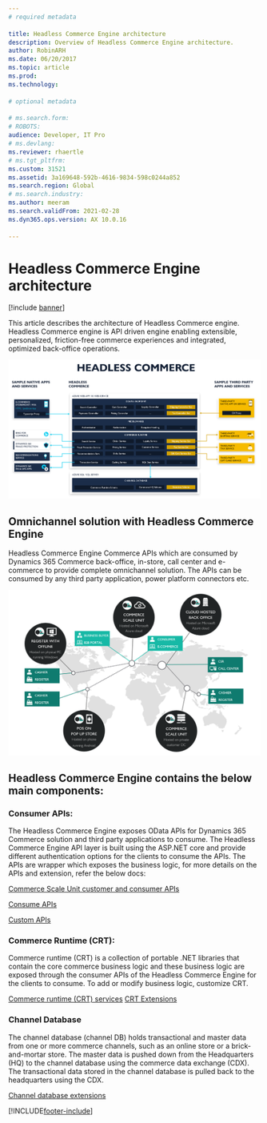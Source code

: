 ```yaml
---
# required metadata

title: Headless Commerce Engine architecture
description: Overview of Headless Commerce Engine architecture.
author: RobinARH
ms.date: 06/20/2017
ms.topic: article
ms.prod: 
ms.technology: 

# optional metadata

# ms.search.form: 
# ROBOTS: 
audience: Developer, IT Pro
# ms.devlang: 
ms.reviewer: rhaertle
# ms.tgt_pltfrm: 
ms.custom: 31521
ms.assetid: 3a169648-592b-4616-9834-598c0244a852
ms.search.region: Global
# ms.search.industry: 
ms.author: meeram
ms.search.validFrom: 2021-02-28
ms.dyn365.ops.version: AX 10.0.16

---
```


# Headless Commerce Engine architecture

[!include [banner](../includes/banner.md)]

This article describes the architecture of Headless Commerce engine. Headless Commerce engine is API driven engine enabling extensible, personalized, friction-free commerce experiences and integrated, optimized back-office operations. 

[![Commerce Scale Unit architecture diagram](./media/CSU.PNG)](./media/CSU.PNG) 


## Omnichannel solution with Headless Commerce Engine

Headless Commerce Engine Commerce APIs which are consumed by Dynamics 365 Commerce back-office, in-store, call center and e-commerce to provide complete omnichannel solution. The APIs can be consumed by any third party application, power platform connectors etc.

[![Commerce Scale Unit architecture diagram](./media/CSUConsumer.PNG)](./media/CSUConsumer.PNG) 


## Headless Commerce Engine contains the below main components:

### Consumer APIs:

The Headless Commerce Engine exposes OData APIs for Dynamics 365 Commerce solution and third party applications to consume. The Headless Commerce Engine API layer is built using the ASP.NET core and provide different authentication options for the clients to consume the APIs. The APIs are wrapper which exposes the business logic, for more details on the APIs and extension, refer the below docs:

[Commerce Scale Unit customer and consumer APIs](https://docs.microsoft.com/en-us/dynamics365/commerce/dev-itpro/retail-server-customer-consumer-api)

[Consume APIs](https://docs.microsoft.com/en-us/dynamics365/commerce/dev-itpro/consume-retail-server-api)

[Custom APIs](https://docs.microsoft.com/en-us/dynamics365/commerce/dev-itpro/retail-server-icontroller-extension)


### Commerce Runtime (CRT):

Commerce runtime (CRT) is a collection of portable .NET libraries that contain the core commerce business logic and these business logic are exposed through the consumer APIs of the Headless Commerce Engine for the clients to consume. To add or modify business logic, customize CRT.

[Commerce runtime (CRT) services](https://docs.microsoft.com/en-us/dynamics365/commerce/dev-itpro/crt-services)
[CRT Extensions](https://docs.microsoft.com/en-us/dynamics365/commerce/dev-itpro/commerce-runtime-extensibility)

### Channel Database

The channel database (channel DB) holds transactional and master data from one or more commerce channels, such as an online store or a brick-and-mortar store. The master data is pushed down from the Headquarters (HQ) to the channel database using the commerce data exchange (CDX). The transactional data stored in the channel database is pulled back to the headquarters using the CDX.

[Channel database extensions](https://docs.microsoft.com/en-us/dynamics365/commerce/dev-itpro/channel-db-extensions)

[!INCLUDE[footer-include](../../includes/footer-banner.md)]
